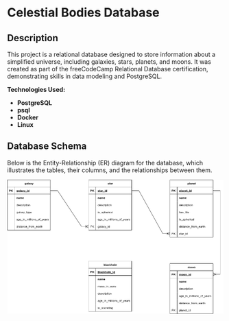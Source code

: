 # Celestial Bodies Database

## Description
This project is a relational database designed to store information about a simplified universe, including galaxies, stars, planets, and moons. It was created as part of the freeCodeCamp Relational Database certification, demonstrating skills in data modeling and PostgreSQL.

**Technologies Used:**
* **PostgreSQL**
* **psql**
* **Docker**
* **Linux**

## Database Schema
Below is the Entity-Relationship (ER) diagram for the database, which illustrates the tables, their columns, and the relationships between them.

![Celestial Bodies Database ER Diagram](CelestialBodiesDatabase.png)
